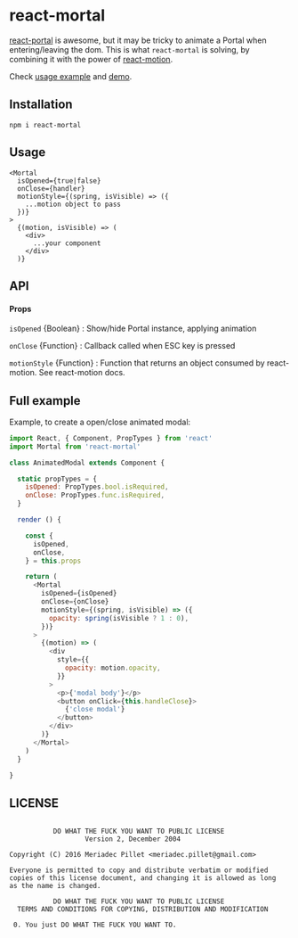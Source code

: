 # react-mortal

[react-portal](https://github.com/tajo/react-portal) is awesome, but it may
be tricky to animate a Portal when entering/leaving the dom. This is what
`react-mortal` is solving, by combining it with the power of [react-motion](https://github.com/chenglou/react-motion).

Check [usage example](https://github.com/meriadec/react-mortal/tree/master/examples) and [demo](https://meriadec.github.io/react-mortal/).

## Installation

```
npm i react-mortal
```

## Usage

```
<Mortal
  isOpened={true|false}
  onClose={handler}
  motionStyle={(spring, isVisible) => ({
    ...motion object to pass
  })}
>
  {(motion, isVisible) => (
    <div>
      ...your component
    </div>
  )}
```

## API

#### Props

`isOpened` {Boolean} : Show/hide Portal instance, applying animation

`onClose` {Function} : Callback called when ESC key is pressed

`motionStyle` {Function} : Function that returns an object consumed by react-motion. See react-motion docs.

## Full example

Example, to create a open/close animated modal:

```javascript
import React, { Component, PropTypes } from 'react'
import Mortal from 'react-mortal'

class AnimatedModal extends Component {

  static propTypes = {
    isOpened: PropTypes.bool.isRequired,
    onClose: PropTypes.func.isRequired,
  }

  render () {

    const {
      isOpened,
      onClose,
    } = this.props

    return (
      <Mortal
        isOpened={isOpened}
        onClose={onClose}
        motionStyle={(spring, isVisible) => ({
          opacity: spring(isVisible ? 1 : 0),
        })}
      >
        {(motion) => (
          <div
            style={{
              opacity: motion.opacity,
            }}
          >
            <p>{'modal body'}</p>
            <button onClick={this.handleClose}>
              {'close modal'}
            </button>
          </div>
        )}
      </Mortal>
    )
  }

}
```

## LICENSE

```

           DO WHAT THE FUCK YOU WANT TO PUBLIC LICENSE
                   Version 2, December 2004

Copyright (C) 2016 Meriadec Pillet <meriadec.pillet@gmail.com>

Everyone is permitted to copy and distribute verbatim or modified
copies of this license document, and changing it is allowed as long
as the name is changed.

           DO WHAT THE FUCK YOU WANT TO PUBLIC LICENSE
  TERMS AND CONDITIONS FOR COPYING, DISTRIBUTION AND MODIFICATION

 0. You just DO WHAT THE FUCK YOU WANT TO.
```
